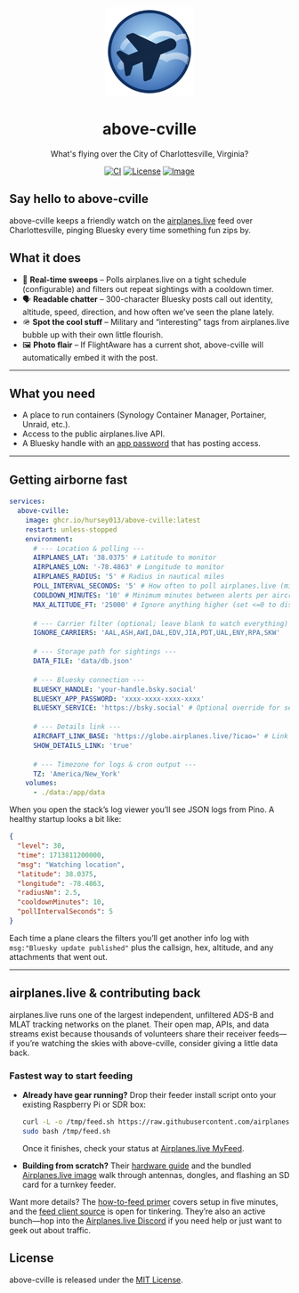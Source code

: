 <p align="center">
  <picture>
    <img alt="Above Cville logo" src="assets/logo.svg" width="160" height="160">
  </picture>
</p>

<h1 align="center">above-cville</h1>

<p align="center">
  What's flying over the City of Charlottesville, Virginia? 
</p>

<p align="center">
  <a href="https://github.com/hursey013/above-cville/actions"><img alt="CI" src="https://img.shields.io/github/actions/workflow/status/hursey013/above-cville/ci.yml?label=CI&logo=github"></a>
  <a href="https://github.com/hursey013/above-cville/blob/main/LICENSE"><img alt="License" src="https://img.shields.io/badge/license-MIT-0EA5E9"></a>
  <a href="https://ghcr.io/hursey013/above-cville"><img alt="Image" src="https://img.shields.io/badge/ghcr-image-blue"></a>
</p>

## Say hello to above-cville

above-cville keeps a friendly watch on the [airplanes.live](https://airplanes.live) feed over Charlottesville, pinging Bluesky every time something fun zips by.

## What it does

- 🔁 **Real-time sweeps** – Polls airplanes.live on a tight schedule (configurable) and filters out repeat sightings with a cooldown timer.
- 🗣️ **Readable chatter** – 300-character Bluesky posts call out identity, altitude, speed, direction, and how often we’ve seen the plane lately.
- 🪖 **Spot the cool stuff** – Military and “interesting” tags from airplanes.live bubble up with their own little flourish.
- 🖼️ **Photo flair** – If FlightAware has a current shot, above-cville will automatically embed it with the post.

---

## What you need

- A place to run containers (Synology Container Manager, Portainer, Unraid, etc.).
- Access to the public airplanes.live API.
- A Bluesky handle with an [app password](https://bsky.app/settings/app-passwords) that has posting access.

---

## Getting airborne fast

```yaml
services:
  above-cville:
    image: ghcr.io/hursey013/above-cville:latest
    restart: unless-stopped
    environment:
      # --- Location & polling ---
      AIRPLANES_LAT: '38.0375' # Latitude to monitor
      AIRPLANES_LON: '-78.4863' # Longitude to monitor
      AIRPLANES_RADIUS: '5' # Radius in nautical miles
      POLL_INTERVAL_SECONDS: '5' # How often to poll airplanes.live (minimum 1)
      COOLDOWN_MINUTES: '10' # Minimum minutes between alerts per aircraft
      MAX_ALTITUDE_FT: '25000' # Ignore anything higher (set <=0 to disable)

      # --- Carrier filter (optional; leave blank to watch everything) ---
      IGNORE_CARRIERS: 'AAL,ASH,AWI,DAL,EDV,JIA,PDT,UAL,ENY,RPA,SKW'

      # --- Storage path for sightings ---
      DATA_FILE: 'data/db.json'

      # --- Bluesky connection ---
      BLUESKY_HANDLE: 'your-handle.bsky.social'
      BLUESKY_APP_PASSWORD: 'xxxx-xxxx-xxxx-xxxx'
      BLUESKY_SERVICE: 'https://bsky.social' # Optional override for self-hosted PDS

      # --- Details link ---
      AIRCRAFT_LINK_BASE: 'https://globe.airplanes.live/?icao=' # Link prefix appended with the ICAO hex
      SHOW_DETAILS_LINK: 'true'

      # --- Timezone for logs & cron output ---
      TZ: 'America/New_York'
    volumes:
      - ./data:/app/data
```

When you open the stack’s log viewer you’ll see JSON logs from Pino. A healthy startup looks a bit like:

```json
{
  "level": 30,
  "time": 1713811200000,
  "msg": "Watching location",
  "latitude": 38.0375,
  "longitude": -78.4863,
  "radiusNm": 2.5,
  "cooldownMinutes": 10,
  "pollIntervalSeconds": 5
}
```

Each time a plane clears the filters you’ll get another info log with `msg:"Bluesky update published"` plus the callsign, hex, altitude, and any attachments that went out.

---

## airplanes.live & contributing back

airplanes.live runs one of the largest independent, unfiltered ADS-B and MLAT tracking networks on the planet. Their open map, APIs, and data streams exist because thousands of volunteers share their receiver feeds—if you’re watching the skies with above-cville, consider giving a little data back.

### Fastest way to start feeding

- **Already have gear running?** Drop their feeder install script onto your existing Raspberry Pi or SDR box:

  ```bash
  curl -L -o /tmp/feed.sh https://raw.githubusercontent.com/airplanes-live/feed/main/install.sh
  sudo bash /tmp/feed.sh
  ```

  Once it finishes, check your status at [Airplanes.live MyFeed](https://airplanes.live/myfeed).

- **Building from scratch?** Their [hardware guide](https://airplanes.live/hardware/) and the bundled [Airplanes.live image](https://airplanes.live/image-guide/) walk through antennas, dongles, and flashing an SD card for a turnkey feeder.

Want more details? The [how-to-feed primer](https://airplanes.live/how-to-feed/) covers setup in five minutes, and the [feed client source](https://github.com/airplanes-live/feed) is open for tinkering. They’re also an active bunch—hop into the [Airplanes.live Discord](https://discord.gg/jfVRF2XRwF) if you need help or just want to geek out about traffic.

## License

above-cville is released under the [MIT License](./LICENSE).
